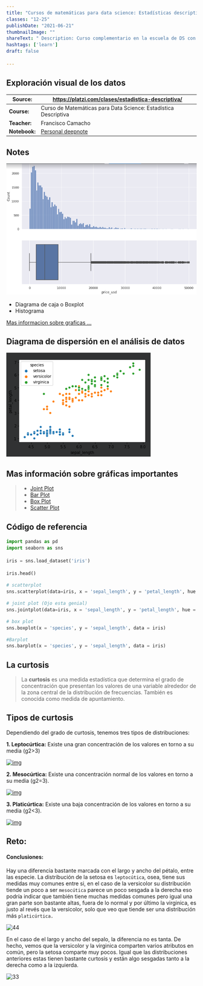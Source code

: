 ```yaml
---
title: "Cursos de matemáticas para data science: Estadísticas descriptivas"
classes: "12-25"
publishDate: "2021-06-21"
thumbnailImage: ""
shareText: " Description: Curso complementario en la escuela de DS con platzi "
hashtags: ['learn']
draft: false

---
```


## Exploración visual de los datos

| Source:       | https://platzi.com/clases/estadistica-descriptiva/           |
| ------------- | ------------------------------------------------------------ |
| **Course:**   | Curso de Matemáticas para Data Science: Estadística Descriptiva |
| **Teacher:**  | Francisco Camacho                                            |
| **Notebook:** | [Personal deepnote](https://deepnote.com/project/curso-estadistica-descriptiva-2021-Duplicate-7uTueWZDQ-aKrq24bLdf2A) |

## Notes

![image-20210620223127089](./images/image-20210620223127089.png)

- Diagrama de caja o Boxplot
- Histograma

[Mas informacion sobre graficas ...](https://datavizproject.com/data-type/marimekko-chart/)

## Diagrama de dispersión en el análisis de datos 



![image-20210620232319777](./images/image-20210620232319777.png)

## Mas información sobre gráficas importantes

> - [Joint Plot ](https://seaborn.pydata.org/generated/seaborn.jointplot.html)
> - [Bar Plot](https://seaborn.pydata.org/generated/seaborn.barplot.html)
> - [Box Plot](https://seaborn.pydata.org/generated/seaborn.boxplot.html)
> - [Scatter Plot](https://seaborn.pydata.org/generated/seaborn.scatterplot.html)



## Código de referencia 

```python
import pandas as pd 
import seaborn as sns

iris = sns.load_dataset('iris')

iris.head()
```

```python
# scatterplot 
sns.scatterplot(data=iris, x = 'sepal_length', y = 'petal_length', hue = 'species')
```


```python
# joint plot (Ojo esta genial)
sns.jointplot(data=iris, x = 'sepal_length', y = 'petal_length', hue = 'species')
```

```Python
# box plot 
sns.boxplot(x = 'species', y = 'sepal_length', data = iris)
```

```Python
#Barplot
sns.barplot(x = 'species', y = 'sepal_length', data = iris)
```

## La **curtosis**

> La **curtosis** es una medida estadística que determina el grado de concentración que presentan los valores de una variable alrededor de la zona central de la distribución de frecuencias. También es conocida como medida de apuntamiento.

## Tipos de curtosis

Dependiendo del grado de curtosis, tenemos tres tipos de distribuciones:

**1. Leptocúrtica:** Existe una gran concentración de los valores en torno a su media (g2>3)

[![img](https://economipedia.com/wp-content/uploads/2017/09/Leptocurtica-2-300x179.jpg)](https://economipedia.com/wp-content/uploads/2017/09/Leptocurtica-2.jpg)

**2. Mesocúrtica:** Existe una concentración normal de los valores en torno a su media (g2=3).

[![img](https://economipedia.com/wp-content/uploads/2017/09/normal-300x179.jpg)](https://economipedia.com/wp-content/uploads/2017/09/normal.jpg)

**3. Platicúrtica:** Existe una baja concentración de los valores en torno a su media (g2<3).

[![img](https://economipedia.com/wp-content/uploads/2017/09/Platicurtica-300x178.jpg)](https://economipedia.com/wp-content/uploads/2017/09/Platicurtica.jpg)



## Reto:

#### Conclusiones:

Hay una diferencia bastante marcada con el largo y ancho del pétalo, entre las especie. La distribución de la setosa es `leptocútica`, osea, tiene sus medidas muy comunes entre si, en el caso de la versicolor su distribución tiende un poco a ser `mesocútica` parece un poco sesgada a la derecha eso podría indicar que también tiene muchas medidas comunes pero igual una gran parte son bastante altas, fuera de lo normal y por último la virginica, es justo al revés que la versicolor, solo que veo que tiende ser una distribución más `platicúrtica.`


![44](https://user-images.githubusercontent.com/63415652/122652179-0e4d8300-d103-11eb-8f41-152e6f86283b.PNG)



En el caso de el largo y ancho del sepalo, la diferencia no es tanta. De hecho, vemos que la versicolor y la virginica comparten varios atributos en común, pero la setosa comparte muy pocos. Igual que las distribuciones anteriores estas tienen bastante curtosis y están algo sesgadas tanto a la derecha como a la izquierda.

![33](https://user-images.githubusercontent.com/63415652/122652181-0ee61980-d103-11eb-83b3-5f0f7aeac701.PNG)

